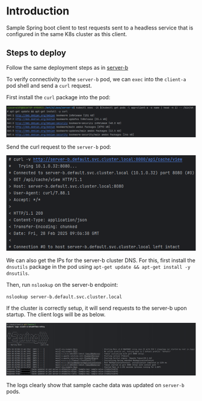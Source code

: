 <h1>Introduction</h1>

Sample Spring boot client to test requests sent to a headless service that is configured in the same K8s cluster as this client.

<h2>Steps to deploy</h2>

Follow the same deployment steps as in [server-b](https://github.com/Kubelix/server-b/blob/master/README.md) 

To verify connectivity to the `server-b` pod, we can `exec` into the `client-a` pod shell and send a `curl` request. 

First install the `curl` package into the pod:

![curl_install](https://github.com/Kubelix/client-a/blob/master/utils/images/curl_install.png)

Send the curl request to the `server-b` pod:

![curl_req_server_b](https://github.com/Kubelix/client-a/blob/master/utils/images/curl_req_server_b.png)

We can also get the IPs for the server-b cluster DNS. For this, first install the `dnsutils` package in the pod using `apt-get update && apt-get install -y dnsutils`. 

Then, run `nslookup` on the server-b endpoint:

`nslookup server-b.default.svc.cluster.local`

If the cluster is correctly setup, it will send requests to the server-b upon startup. The client logs will be as below.

![client_logs](https://github.com/Kubelix/client-a/blob/master/utils/images/client_logs.png)

The logs clearly show that sample cache data was updated on `server-b` pods.




